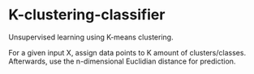 # K-clustering-classifier
Unsupervised learning using K-means clustering.

For a given input X, assign data points to K amount of clusters/classes. Afterwards, use the n-dimensional Euclidian distance for prediction.
